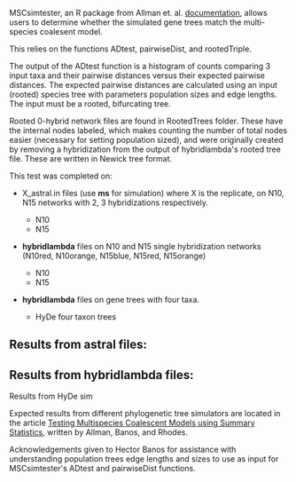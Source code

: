 MSCsimtester, an R package from Allman et. al. [documentation](https://jarhodesuaf.github.io/software/MSCsimtester_1.0.0.pdf), allows users to determine whether the simulated gene trees match the multi-species coalesent model. 

This relies on the functions ADtest, pairwiseDist, and rootedTriple.

The output of the ADtest function is a histogram of counts comparing 3 input taxa and their pairwise distances versus their expected pairwise distances. The expected pairwise distances are calculated using an input (rooted) species tree with parameters population sizes and edge lengths. The input must be a rooted, bifurcating tree. 

Rooted 0-hybrid network files are found in RootedTrees folder. These have the internal nodes labeled, which makes counting the number of total nodes easier (necessary for setting population sized), and were originally created by removing a hybridization from the output of hybridlambda's rooted tree file. These are written in Newick tree format.


This test was completed on:
- X_astral.in files (use **ms** for simulation) where X is the replicate, on N10, N15 networks with 2, 3 hybridizations respectively.
    - N10
    - N15


- **hybridlambda** files on N10 and N15 single hybridization networks (N10red, N10orange, N15blue, N15red, N15orange)
    - N10
    - N15

- **hybridlambda** files on gene trees with four taxa.
    - HyDe four taxon trees

Results from astral files:
- 

Results from hybridlambda files:
- 

Results from HyDe sim

Expected results from different phylogenetic tree simulators are located in the article [Testing Multispecies Coalescent Models using Summary Statistics](https://arxiv.org/pdf/1908.01424.pdf), written by Allman, Banos, and Rhodes. 

Acknowledgements given to Hector Banos for assistance with understanding population trees edge lengths and sizes to use as input for MSCsimtester's ADtest and pairwiseDist functions.